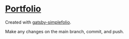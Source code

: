 # [Portfolio](https://quangdo.vercel.app/)

Created with [gatsby-simplefolio](https://github.com/cobiwave/gatsby-simplefolio).

Make any changes on the main branch, commit, and push.
